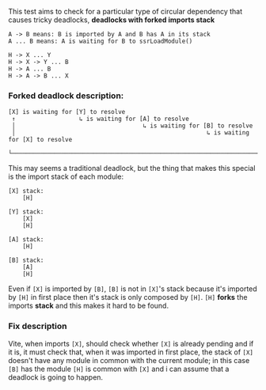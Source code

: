 This test aims to check for a particular type of circular dependency that causes tricky deadlocks, **deadlocks with forked imports stack**

```
A -> B means: B is imported by A and B has A in its stack
A ... B means: A is waiting for B to ssrLoadModule()

H -> X ... Y
H -> X -> Y ... B
H -> A ... B
H -> A -> B ... X
```

### Forked deadlock description:

```
[X] is waiting for [Y] to resolve
 ↑                  ↳ is waiting for [A] to resolve
 │                                    ↳ is waiting for [B] to resolve
 │                                                      ↳ is waiting for [X] to resolve
 └────────────────────────────────────────────────────────────────────────┘
```

This may seems a traditional deadlock, but the thing that makes this special is the import stack of each module:

```
[X] stack:
	[H]
```

```
[Y] stack:
	[X]
	[H]
```

```
[A] stack:
	[H]
```

```
[B] stack:
	[A]
	[H]
```

Even if `[X]` is imported by `[B]`, `[B]` is not in `[X]`'s stack because it's imported by `[H]` in first place then it's stack is only composed by `[H]`. `[H]` **forks** the imports **stack** and this makes it hard to be found.

### Fix description

Vite, when imports `[X]`, should check whether `[X]` is already pending and if it is, it must check that, when it was imported in first place, the stack of `[X]` doesn't have any module in common with the current module; in this case `[B]` has the module `[H]` is common with `[X]` and i can assume that a deadlock is going to happen.
